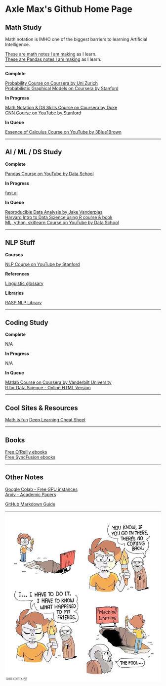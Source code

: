 # Axle Max's Github Home Page

## Math Study

Math notation is IMHO one of the biggest barriers to learning Artificial Intelligence.  

[These are math notes I am making](pages/math.md) as I learn.   
[These are Pandas notes I am making](pages/pandas.md) as I learn.  



---

__Complete__

[Probability Course on Coursera by Uni Zurich](https://www.coursera.org/learn/introductiontoprobability)  
[Probabilistic Graphical Models on Coursera by Stanford](https://www.coursera.org/learn/probabilistic-graphical-models/lecture/xUr0h/overview-and-motivation)  

__In Progress__  

[Math Notation & DS Skills Course on Coursera by Duke](https://www.coursera.org/learn/datasciencemathskills/home/welcome)  
[CNN Course on YouTube by Stanford](https://www.youtube.com/playlist?list=PL3FW7Lu3i5JvHM8ljYj-zLfQRF3EO8sYv)  

__In Queue__  

[Essence of Calculus Course on YouTube by 3Blue1Brown](https://www.youtube.com/playlist?list=PLZHQObOWTQDMsr9K-rj53DwVRMYO3t5Yr)


--- 

## AI / ML / DS Study

__Complete__

[Pandas Course on YouTube by Data School](https://www.youtube.com/playlist?list=PL5-da3qGB5IBITZj_dYSFqnd_15JgqwA6)  


__In Progress__  

[fast.ai](course.fast.ai)

__In Queue__  

[Reproducible Data Analysis by Jake Vanderplas](https://www.youtube.com/playlist?list=PLYCpMb24GpOC704uO9svUrihl-HY1tTJJ)  
[Harvard Intro to Data Science using R course & book](https://rafalab.github.io/dsbook/)  
[ML, ython, skitlearn Course on YouTube by Data School](https://www.youtube.com/playlist?list=PL5-da3qGB5ICeMbQuqbbCOQWcS6OYBr5A)  

---

## NLP Stuff  

__Courses__

[NLP Course on YouTube by Stanford](https://www.youtube.com/playlist?list=PL3FW7Lu3i5Jsnh1rnUwq_TcylNr7EkRe6)  

__References__  

[Linguistic glossary](https://www.uni-due.de/ELE/LinguisticGlossary.html)

__Libraries__

[RASP NLP Library](http://users.sussex.ac.uk/~johnca/rasp/)

---  

## Coding Study  

__Complete__

N/A

__In Progress__  

N/A

__In Queue__  

[Matlab Course on Coursera by Vanderbilt University](https://www.coursera.org/learn/matlab/home/welcome)  
[R for Data Science - Online HTML Version](http://r4ds.had.co.nz/)

---
## Cool Sites & Resources

[Math is fun](https://www.mathsisfun.com)
[Deep Learning Cheat Sheet](https://hackernoon.com/deep-learning-cheat-sheet-25421411e460)


---
## Books

[Free O'Reilly ebooks](https://www.oreilly.com/data/free/)  
[Free SyncFusion ebooks](https://www.syncfusion.com/ebooks/)  

---

## Other Notes

[Google Colab - Free GPU instances](https://colab.research.google.com/)  
[Arxiv - Academic Papers](https://arxiv.org/list/cs.AI/recent)  

[GitHub Markdown Guide](https://guides.github.com/features/mastering-markdown/)  

---
![](/img/AIML_Funny.jpeg)
